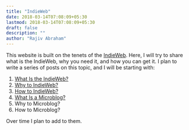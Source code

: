 ```yaml
---
title: "IndieWeb"
date: 2018-03-14T07:08:09+05:30
lastmod: 2018-03-14T07:08:09+05:30
draft: false
description: ""
author: "Rajiv Abraham"
---
```


This website is built on the tenets of the <a href="https://indieweb.org/" target="_blank" rel="noopener">IndieWeb</a>. Here, I will try to share what is the IndieWeb, why you need it, and how you can get it. I plan to write a series of posts on this topic, and I will be starting with:

1.  [What Is the IndieWeb?](/89/what-is-the-indieweb/)
2.  [Why to IndieWeb?](/93/why-to-indieweb/)
3.  [How to IndieWeb?](/98/how-to-indieweb/)
4.  [What Is a Microblog?](/126/what-is-a-microblog/)
5.  Why to Microblog?
6.  How to Microblog?

Over time I plan to add to them.